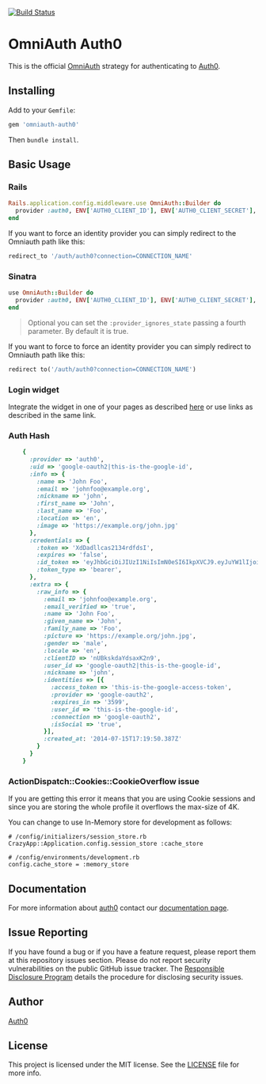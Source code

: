 [![Build Status](https://travis-ci.org/auth0/omniauth-auth0.svg)](https://travis-ci.org/auth0/omniauth-auth0)

# OmniAuth Auth0

This is the official [OmniAuth](https://github.com/intridea/omniauth) strategy for authenticating to [Auth0](https://auth0.com).

## Installing

Add to your `Gemfile`:

```ruby
gem 'omniauth-auth0'
```

Then `bundle install`.

## Basic Usage

### Rails

```ruby
Rails.application.config.middleware.use OmniAuth::Builder do
  provider :auth0, ENV['AUTH0_CLIENT_ID'], ENV['AUTH0_CLIENT_SECRET'], ENV['AUTH0_DOMAIN']
end
```

If you want to force an identity provider you can simply redirect to the Omniauth path like this:

```ruby
redirect_to '/auth/auth0?connection=CONNECTION_NAME'
```

### Sinatra

```ruby
use OmniAuth::Builder do
  provider :auth0, ENV['AUTH0_CLIENT_ID'], ENV['AUTH0_CLIENT_SECRET'], ENV['AUTH0_DOMAIN']
end
```

> Optional you can set the `:provider_ignores_state` passing a fourth parameter. By default it is true.

If you want to force to force an identity provider you can simply redirect to Omniauth path like this:

```ruby
redirect to('/auth/auth0?connection=CONNECTION_NAME')
```

### Login widget

Integrate the widget in one of your pages as described [here](http://auth0.com/docs/lock) or use links as described in the same link.

### Auth Hash

```ruby
	{
	  :provider => 'auth0',
	  :uid => 'google-oauth2|this-is-the-google-id',
	  :info => {
	    :name => 'John Foo',
	    :email => 'johnfoo@example.org',
	    :nickname => 'john',
	    :first_name => 'John',
	    :last_name => 'Foo',
	    :location => 'en',
	    :image => 'https://example.org/john.jpg'
	  },
	  :credentials => {
	    :token => 'XdDadllcas2134rdfdsI',
	    :expires => 'false',
	    :id_token => 'eyJhbGciOiJIUzI1NiIsImN0eSI6IkpXVCJ9.eyJuYW1lIjoiSm9obiBGb28ifQ.lxAiy1rqve8ZHQEQVehUlP1sommPHVJDhgPgFPnDosg',
	    :token_type => 'bearer',
	  },
	  :extra => {
	    :raw_info => {
	      :email => 'johnfoo@example.org',
	      :email_verified => 'true',
	      :name => 'John Foo',
	      :given_name => 'John',
	      :family_name => 'Foo',
	      :picture => 'https://example.org/john.jpg',
	      :gender => 'male',
	      :locale => 'en',
	      :clientID => 'nUBkskdaYdsaxK2n9',
	      :user_id => 'google-oauth2|this-is-the-google-id',
	      :nickname => 'john',
	      :identities => [{
	        :access_token => 'this-is-the-google-access-token',
	        :provider => 'google-oauth2',
	        :expires_in => '3599',
	        :user_id => 'this-is-the-google-id',
	        :connection => 'google-oauth2',
	        :isSocial => 'true',
	      }],
	      :created_at: '2014-07-15T17:19:50.387Z'
	    }
	  }
	}
```

### ActionDispatch::Cookies::CookieOverflow issue

If you are getting this error it means that you are using Cookie sessions and since you are storing the whole profile it overflows the max-size of 4K.

You can change to use In-Memory store for development as follows:

	# /config/initializers/session_store.rb
	CrazyApp::Application.config.session_store :cache_store

	# /config/environments/development.rb
	config.cache_store = :memory_store

## Documentation

For more information about [auth0](http://auth0.com) contact our [documentation page](http://docs.auth0.com/).

## Issue Reporting

If you have found a bug or if you have a feature request, please report them at this repository issues section. Please do not report security vulnerabilities on the public GitHub issue tracker. The [Responsible Disclosure Program](https://auth0.com/whitehat) details the procedure for disclosing security issues.

## Author

[Auth0](auth0.com)

## License

This project is licensed under the MIT license. See the [LICENSE](LICENSE) file for more info.
